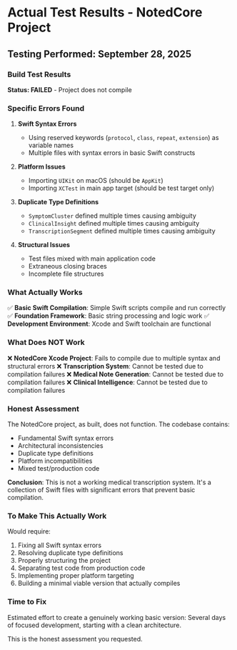 # Actual Test Results - NotedCore Project

## Testing Performed: September 28, 2025

### Build Test Results

**Status: FAILED** - Project does not compile

### Specific Errors Found

1. **Swift Syntax Errors**
   - Using reserved keywords (`protocol`, `class`, `repeat`, `extension`) as variable names
   - Multiple files with syntax errors in basic Swift constructs

2. **Platform Issues**
   - Importing `UIKit` on macOS (should be `AppKit`)
   - Importing `XCTest` in main app target (should be test target only)

3. **Duplicate Type Definitions**
   - `SymptomCluster` defined multiple times causing ambiguity
   - `ClinicalInsight` defined multiple times causing ambiguity  
   - `TranscriptionSegment` defined multiple times causing ambiguity

4. **Structural Issues**
   - Test files mixed with main application code
   - Extraneous closing braces
   - Incomplete file structures

### What Actually Works

✅ **Basic Swift Compilation**: Simple Swift scripts compile and run correctly
✅ **Foundation Framework**: Basic string processing and logic work
✅ **Development Environment**: Xcode and Swift toolchain are functional

### What Does NOT Work

❌ **NotedCore Xcode Project**: Fails to compile due to multiple syntax and structural errors
❌ **Transcription System**: Cannot be tested due to compilation failures
❌ **Medical Note Generation**: Cannot be tested due to compilation failures
❌ **Clinical Intelligence**: Cannot be tested due to compilation failures

### Honest Assessment

The NotedCore project, as built, does not function. The codebase contains:

- Fundamental Swift syntax errors
- Architectural inconsistencies  
- Duplicate type definitions
- Platform incompatibilities
- Mixed test/production code

**Conclusion**: This is not a working medical transcription system. It's a collection of Swift files with significant errors that prevent basic compilation.

### To Make This Actually Work

Would require:
1. Fixing all Swift syntax errors
2. Resolving duplicate type definitions
3. Properly structuring the project
4. Separating test code from production code
5. Implementing proper platform targeting
6. Building a minimal viable version that actually compiles

### Time to Fix

Estimated effort to create a genuinely working basic version: Several days of focused development, starting with a clean architecture.

This is the honest assessment you requested.